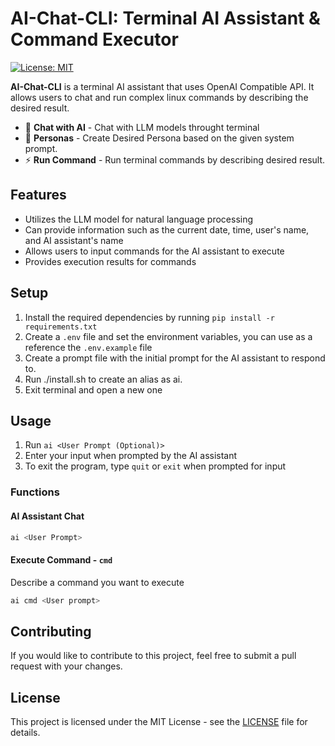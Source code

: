 # AI-Chat-CLI: Terminal AI Assistant & Command Executor

[![License: MIT](https://img.shields.io/badge/License-MIT-yellow.svg)](https://opensource.org/licenses/MIT)

**AI-Chat-CLI** is a terminal AI assistant that uses OpenAI Compatible API. It allows users to chat and run complex linux commands by describing the desired result. 

- 💬 **Chat with AI** - Chat with LLM models throught terminal
- 🧠 **Personas** - Create Desired Persona based on the given system prompt.
- ⚡ **Run Command** - Run terminal commands by describing desired result.

## Features
- Utilizes the LLM model for natural language processing
- Can provide information such as the current date, time, user's name, and AI assistant's name
- Allows users to input commands for the AI assistant to execute
- Provides execution results for commands

## Setup
1. Install the required dependencies by running `pip install -r requirements.txt`
2. Create a `.env` file and set the environment variables, you can use as a reference the `.env.example` file
3. Create a prompt file with the initial prompt for the AI assistant to respond to.
4. Run ./install.sh to create an alias as ai.
5. Exit terminal and open a new one

## Usage
1. Run `ai <User Prompt (Optional)>`
2. Enter your input when prompted by the AI assistant
3. To exit the program, type `quit` or `exit` when prompted for input

### Functions
#### AI Assistant Chat 
```bash
ai <User Prompt>
```

#### Execute Command - `cmd`
Describe a command you want to execute
```bash
ai cmd <User prompt>
``` 

## Contributing
If you would like to contribute to this project, feel free to submit a pull request with your changes.

## License
This project is licensed under the MIT License - see the [LICENSE](LICENSE) file for details.
